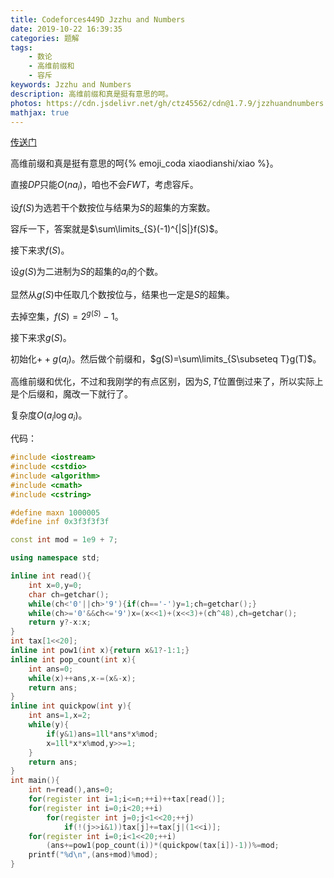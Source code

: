 ```yaml
---
title: Codeforces449D Jzzhu and Numbers
date: 2019-10-22 16:39:35
categories: 题解
tags:
	- 数论
	- 高维前缀和
	- 容斥
keywords: Jzzhu and Numbers
description: 高维前缀和真是挺有意思的呵。
photos: https://cdn.jsdelivr.net/gh/ctz45562/cdn@1.7.9/jzzhuandnumbers.jpg
mathjax: true
---
```


[传送门](https://www.luogu.org/problem/CF449D)

高维前缀和真是挺有意思的呵{% emoji_coda xiaodianshi/xiao %}。

<!--more-->

直接$DP$只能$O(na_i)$，咱也不会$FWT$，考虑容斥。

设$f(S)$为选若干个数按位与结果为$S$的超集的方案数。

容斥一下，答案就是$\sum\limits_{S}(-1)^{|S|}f(S)$。

接下来求$f(S)$。

设$g(S)$为二进制为$S$的超集的$a_i$的个数。

显然从$g(S)$中任取几个数按位与，结果也一定是$S$的超集。

去掉空集，$f(S)=2^{g(S)}-1$。

接下来求$g(S)$。

初始化$++g(a_i)$。然后做个前缀和，$g(S)=\sum\limits_{S\subseteq T}g(T)$。

高维前缀和优化，不过和我刚学的有点区别，因为$S,T$位置倒过来了，所以实际上是个后缀和，魔改一下就行了。

复杂度$O(a_i\log a_i)$。

代码：

``` cpp
#include <iostream>
#include <cstdio>
#include <algorithm>
#include <cmath>
#include <cstring>

#define maxn 1000005
#define inf 0x3f3f3f3f

const int mod = 1e9 + 7;

using namespace std;

inline int read(){
	int x=0,y=0;
	char ch=getchar();
	while(ch<'0'||ch>'9'){if(ch=='-')y=1;ch=getchar();}
	while(ch>='0'&&ch<='9')x=(x<<1)+(x<<3)+(ch^48),ch=getchar();
	return y?-x:x;
}
int tax[1<<20];
inline int pow1(int x){return x&1?-1:1;}
inline int pop_count(int x){
	int ans=0;
	while(x)++ans,x-=(x&-x);
	return ans;
}
inline int quickpow(int y){
	int ans=1,x=2;
	while(y){
		if(y&1)ans=1ll*ans*x%mod;
		x=1ll*x*x%mod,y>>=1;
	}
	return ans;
}
int main(){
	int n=read(),ans=0;
	for(register int i=1;i<=n;++i)++tax[read()];
	for(register int i=0;i<20;++i)
		for(register int j=0;j<1<<20;++j)
			if(!(j>>i&1))tax[j]+=tax[j|(1<<i)];
	for(register int i=0;i<1<<20;++i)
		(ans+=pow1(pop_count(i))*(quickpow(tax[i])-1))%=mod;
	printf("%d\n",(ans+mod)%mod);
}

```

